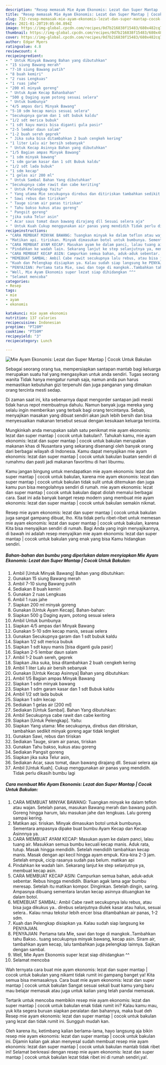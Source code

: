 ```yaml
---
description: "Resep memasak Mie Ayam Ekonomis: Lezat dan Super Mantap | Cocok Untuk Bakulan yang enak dan Mudah Dibuat"
title: "Resep memasak Mie Ayam Ekonomis: Lezat dan Super Mantap | Cocok Untuk Bakulan yang enak dan Mudah Dibuat"
slug: 732-resep-memasak-mie-ayam-ekonomis-lezat-dan-super-mantap-cocok-untuk-bakulan-yang-enak-dan-mudah-dibuat
date: 2021-01-20T19:05:04.894Z
image: https://img-global.cpcdn.com/recipes/0d7b216838f15483/680x482cq70/mie-ayam-ekonomis-lezat-dan-super-mantap-cocok-untuk-bakulan-foto-resep-utama.jpg
thumbnail: https://img-global.cpcdn.com/recipes/0d7b216838f15483/680x482cq70/mie-ayam-ekonomis-lezat-dan-super-mantap-cocok-untuk-bakulan-foto-resep-utama.jpg
cover: https://img-global.cpcdn.com/recipes/0d7b216838f15483/680x482cq70/mie-ayam-ekonomis-lezat-dan-super-mantap-cocok-untuk-bakulan-foto-resep-utama.jpg
author: Edgar Myers
ratingvalue: 4.8
reviewcount: 4
recipeingredient:
- " Untuk Minyak Bawang Bahan yang dibutuhkan"
- "15 siung Bawang merah"
- "7-10 siung Bawang putih"
- "8 buah kemiri"
- "2 ruas Lengkuas"
- "1 ruas jahe"
- "200 ml minyak goreng"
- " Untuk Ayam Kecap Bahanbahan"
- "500 g Daging ayam potong sesuai selera"
- " Untuk bumbunya"
- "4/5 ampas dari Minyak Bawang"
- "5-10 sdm kecap manis sesuai selera"
- "Secukupnya garam dan 1 sdt bubuk kaldu"
- "1/2 sdt merica bubuk"
- "1 sdt kayu manis bisa diganti gula pasir"
- "2-5 lembar daun salam"
- "1-2 buah sereh geprek"
- " Jika suka bisa ditambahkan 2 buah cengkeh kering"
- "1 liter Lalu air bersih sebanyak"
- " Untuk Kecap Asinnya Bahan yang dibutuhkan"
- "1/5 Bagian ampas Minyak Bawang"
- "1 sdm minyak bawang"
- "1 sdm garam kasar dan 1 sdt Bubuk kaldu"
- "1/2 sdt lada bubuk"
- "1 sdm kecap"
- "1 gelas air 200 ml"
- " Untuk Sambal Bahan Yang dibutuhkan"
- "Secukupnya cabe rawit dan cabe keriting"
- " Untuk Pelengkap Yaitu"
- " Yang utama Mie secukupnya direbus dan ditiriskan tambahkan sedikit minyak goreng agar tidak lengket"
- " Sawi rebus dan tiriskan"
- " Tauge siram air panas tiriskan"
- " Tahu bakso kukus atau goreng"
- " Pangsit goreng"
- "jika suka Telur asin"
- " Acar saus tomat daun bawang dirajang dll Sesuai selera aja"
- " Untuk Kuah Cukup menggunakan air panas yang mendidih Tidak perlu dikasih bumbu lagi"
recipeinstructions:
- "CARA MEMBUAT MINYAK BAWANG: Tuangkan minyak ke dalam teflon atau wajan. Setelah panas, masukan Bawang merah dan bawang putih. Goreng hingga harum, lalu masukan jahe dan lengkuas. Lalu goreng sampai kering."
- "Matikan api. tiriskan. Minyak dimasukan botol untuk bumbunya. Sementara ampasnya dipake buat bumbu Ayam Kecap dan Kecap Asinnnya ya."
- "CARA MEMBUAT AYAM KECAP: Masukan ayam ke dalam panci, lalau tuang air. Masukkan semua bumbu kecuali kecap manis. Aduk rata, tutup. Masak hingga mendidih. Setelah mendidih tambahkan kecap manis. Masak dengan api kecil hingga ayam empuk. Kira-kira 2-3 jam. Setelah empuk, cicip rasanya sudah pas belum. matikan api"
- "Pindahkan ke wadah lain. Sekarang lanjut ke step selanjutnya ya, membuat kecap asin."
- "CARA MEMBUAT KECAP ASIN: Campurkan semua bahan, aduk-aduk sebentar. Rebus hingga mendidih. Biarkan agak lama agar bumbu meresap. Setelah itu matikan kompor. Dinginkan. Setelah dingin, saring. Ampasnya dibuang sementara larutan kecap asinnya dituangkan ke dalam botol."
- "MEMEBUAT SAMBAL: Ambil Cabe rawit secukupnya lalu rebus, atau bisa juga dikukus ya.. direbus selanjutnya diulek kasar atau halus, sesuai selera.. Kalau nmau tekstur lebih encer bisa ditambahkan air panas, 1-2 sdm."
- "Kuah dan Pelengkap disiapkan ya. Kalau sudah siap langsung ke PENYAJIAN."
- "PENYAJIAN: Pertama tata Mie, sawi dan toge di mangkok..Tambahkan tahu Bakso.. tuang secukupnya minyak bawang, kecap asin. Siram air, tambahkan ayam kecap, lalu tambahkan juga pelengkap lainnya. Sajikan dengan sambal."
- "Well, Mie Ayam Ekonomis super lezat siap dihidangkan ^^"
- "Selamat mencoba"
categories:
- Resep
tags:
- mie
- ayam
- ekonomis

katakunci: mie ayam ekonomis 
nutrition: 137 calories
recipecuisine: Indonesian
preptime: "PT28M"
cooktime: "PT50M"
recipeyield: "3"
recipecategory: Lunch

---
```



![Mie Ayam Ekonomis: Lezat dan Super Mantap | Cocok Untuk Bakulan](https://img-global.cpcdn.com/recipes/0d7b216838f15483/680x482cq70/mie-ayam-ekonomis-lezat-dan-super-mantap-cocok-untuk-bakulan-foto-resep-utama.jpg)

Sebagai seorang orang tua, mempersiapkan santapan mantab bagi keluarga merupakan suatu hal yang mengasyikan untuk anda sendiri. Tugas seorang  wanita Tidak hanya mengatur rumah saja, namun anda pun harus memastikan kebutuhan gizi terpenuhi dan juga panganan yang dimakan orang tercinta mesti sedap.

Di zaman  saat ini, kita sebenarnya dapat mengorder santapan jadi meski tidak harus repot membuatnya dahulu. Namun banyak juga mereka yang selalu ingin memberikan yang terbaik bagi orang tercintanya. Sebab, menyajikan masakan yang dibuat sendiri akan jauh lebih bersih dan bisa menyesuaikan makanan tersebut sesuai dengan kesukaan keluarga tercinta. 



Mungkinkah anda merupakan salah satu penikmat mie ayam ekonomis: lezat dan super mantap | cocok untuk bakulan?. Tahukah kamu, mie ayam ekonomis: lezat dan super mantap | cocok untuk bakulan merupakan makanan khas di Nusantara yang sekarang disenangi oleh banyak orang dari berbagai wilayah di Indonesia. Kamu dapat menyajikan mie ayam ekonomis: lezat dan super mantap | cocok untuk bakulan buatan sendiri di rumahmu dan pasti jadi makanan favoritmu di hari liburmu.

Kamu jangan bingung untuk mendapatkan mie ayam ekonomis: lezat dan super mantap | cocok untuk bakulan, karena mie ayam ekonomis: lezat dan super mantap | cocok untuk bakulan tidak sulit untuk ditemukan dan juga kamu pun bisa mengolahnya sendiri di rumah. mie ayam ekonomis: lezat dan super mantap | cocok untuk bakulan dapat diolah memalui berbagai cara. Saat ini ada banyak banget resep modern yang membuat mie ayam ekonomis: lezat dan super mantap | cocok untuk bakulan semakin nikmat.

Resep mie ayam ekonomis: lezat dan super mantap | cocok untuk bakulan juga sangat gampang dibuat, lho. Kita tidak perlu ribet-ribet untuk memesan mie ayam ekonomis: lezat dan super mantap | cocok untuk bakulan, karena Kita bisa menyajikan sendiri di rumah. Bagi Anda yang ingin menyajikannya, di bawah ini adalah resep menyajikan mie ayam ekonomis: lezat dan super mantap | cocok untuk bakulan yang enak yang bisa Kamu hidangkan sendiri.

<!--inarticleads1-->

##### Bahan-bahan dan bumbu yang diperlukan dalam menyiapkan Mie Ayam Ekonomis: Lezat dan Super Mantap | Cocok Untuk Bakulan:

1. Ambil  [Untuk Minyak Bawang] Bahan yang dibutuhkan:
1. Gunakan 15 siung Bawang merah
1. Ambil 7-10 siung Bawang putih
1. Sediakan 8 buah kemiri
1. Gunakan 2 ruas Lengkuas
1. Ambil 1 ruas jahe
1. Siapkan 200 ml minyak goreng
1. Gunakan  [Untuk Ayam Kecap]. Bahan-bahan:
1. Siapkan 500 g Daging ayam, potong sesuai selera
1. Ambil  Untuk bumbunya:
1. Siapkan 4/5 ampas dari Minyak Bawang
1. Gunakan 5-10 sdm kecap manis, sesuai selera
1. Gunakan Secukupnya garam dan 1 sdt bubuk kaldu
1. Siapkan 1/2 sdt merica bubuk
1. Siapkan 1 sdt kayu manis [bisa diganti gula pasir]
1. Siapkan 2-5 lembar daun salam
1. Ambil 1-2 buah sereh, geprek
1. Siapkan  Jika suka, bisa ditambahkan 2 buah cengkeh kering
1. Ambil 1 liter Lalu air bersih sebanyak
1. Gunakan  [Untuk Kecap Asinnya] Bahan yang dibutuhkan:
1. Ambil 1/5 Bagian ampas Minyak Bawang
1. Siapkan 1 sdm minyak bawang
1. Siapkan 1 sdm garam kasar dan 1 sdt Bubuk kaldu
1. Ambil 1/2 sdt lada bubuk
1. Siapkan 1 sdm kecap
1. Sediakan 1 gelas air [200 ml]
1. Sediakan  [Untuk Sambal]. Bahan Yang dibutuhkan:
1. Ambil Secukupnya cabe rawit dan cabe keriting
1. Siapkan  [Untuk Pelengkap]. Yaitu:
1. Siapkan  Yang utama: Mie secukupnya, direbus dan ditiriskan, tambahkan sedikit minyak goreng agar tidak lengket
1. Gunakan  Sawi, rebus dan tiriskan
1. Sediakan  Tauge, siram air panas, tiriskan
1. Gunakan  Tahu bakso, kukus atau goreng
1. Sediakan  Pangsit goreng
1. Siapkan jika suka Telur asin,
1. Sediakan  Acar, saus tomat, daun bawang dirajang dll. Sesuai selera aja
1. Ambil  [Untuk Kuah]. Cukup menggunakan air panas yang mendidih. Tidak perlu dikasih bumbu lagi




<!--inarticleads2-->

##### Cara membuat Mie Ayam Ekonomis: Lezat dan Super Mantap | Cocok Untuk Bakulan:

1. CARA MEMBUAT MINYAK BAWANG: Tuangkan minyak ke dalam teflon atau wajan. Setelah panas, masukan Bawang merah dan bawang putih. Goreng hingga harum, lalu masukan jahe dan lengkuas. Lalu goreng sampai kering.
1. Matikan api. tiriskan. Minyak dimasukan botol untuk bumbunya. Sementara ampasnya dipake buat bumbu Ayam Kecap dan Kecap Asinnnya ya.
1. CARA MEMBUAT AYAM KECAP: Masukan ayam ke dalam panci, lalau tuang air. Masukkan semua bumbu kecuali kecap manis. Aduk rata, tutup. Masak hingga mendidih. Setelah mendidih tambahkan kecap manis. Masak dengan api kecil hingga ayam empuk. Kira-kira 2-3 jam. Setelah empuk, cicip rasanya sudah pas belum. matikan api
1. Pindahkan ke wadah lain. Sekarang lanjut ke step selanjutnya ya, membuat kecap asin.
1. CARA MEMBUAT KECAP ASIN: Campurkan semua bahan, aduk-aduk sebentar. Rebus hingga mendidih. Biarkan agak lama agar bumbu meresap. Setelah itu matikan kompor. Dinginkan. Setelah dingin, saring. Ampasnya dibuang sementara larutan kecap asinnya dituangkan ke dalam botol.
1. MEMEBUAT SAMBAL: Ambil Cabe rawit secukupnya lalu rebus, atau bisa juga dikukus ya.. direbus selanjutnya diulek kasar atau halus, sesuai selera.. Kalau nmau tekstur lebih encer bisa ditambahkan air panas, 1-2 sdm.
1. Kuah dan Pelengkap disiapkan ya. Kalau sudah siap langsung ke PENYAJIAN.
1. PENYAJIAN: Pertama tata Mie, sawi dan toge di mangkok..Tambahkan tahu Bakso.. tuang secukupnya minyak bawang, kecap asin. Siram air, tambahkan ayam kecap, lalu tambahkan juga pelengkap lainnya. Sajikan dengan sambal.
1. Well, Mie Ayam Ekonomis super lezat siap dihidangkan ^^
1. Selamat mencoba




Wah ternyata cara buat mie ayam ekonomis: lezat dan super mantap | cocok untuk bakulan yang nikamt tidak rumit ini gampang banget ya! Kita semua bisa memasaknya. Cara buat mie ayam ekonomis: lezat dan super mantap | cocok untuk bakulan Sangat sesuai sekali buat kamu yang baru mau belajar memasak atau juga untuk kalian yang telah pandai memasak.

Tertarik untuk mencoba membikin resep mie ayam ekonomis: lezat dan super mantap | cocok untuk bakulan enak tidak rumit ini? Kalau kamu mau, yuk kita segera buruan siapkan peralatan dan bahannya, maka buat deh Resep mie ayam ekonomis: lezat dan super mantap | cocok untuk bakulan yang lezat dan tidak rumit ini. Sungguh mudah kan. 

Oleh karena itu, ketimbang kalian berlama-lama, hayo langsung aja bikin resep mie ayam ekonomis: lezat dan super mantap | cocok untuk bakulan ini. Dijamin kalian gak akan menyesal sudah membuat resep mie ayam ekonomis: lezat dan super mantap | cocok untuk bakulan mantab tidak ribet ini! Selamat berkreasi dengan resep mie ayam ekonomis: lezat dan super mantap | cocok untuk bakulan lezat tidak ribet ini di rumah sendiri,ya!.

